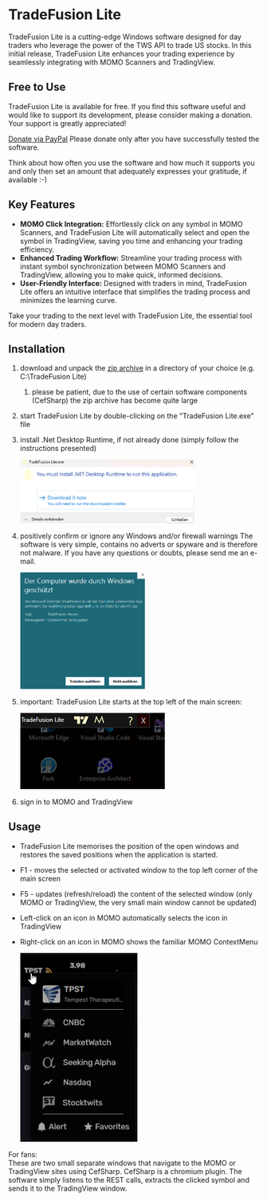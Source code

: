 # TradeFusion Lite

TradeFusion Lite is a cutting-edge Windows software designed for day traders who leverage the power of the TWS API to trade US stocks. In this initial release, TradeFusion Lite enhances your trading experience by seamlessly integrating with MOMO Scanners and TradingView.

## Free to Use

TradeFusion Lite is available for free. If you find this software useful and would like to support its development, please consider making a donation. Your support is greatly appreciated!

[Donate via PayPal](https://www.paypal.com/donate/?hosted_button_id=EPCNNB4SX99YU)
Please donate only after you have successfully tested the software. 

Think about how often you use the software and how much it supports you and only then set an amount that adequately expresses your gratitude, if available :-)

## Key Features

- **MOMO Click Integration:** Effortlessly click on any symbol in MOMO Scanners, and TradeFusion Lite will automatically select and open the symbol in TradingView, saving you time and enhancing your trading efficiency.
- **Enhanced Trading Workflow:** Streamline your trading process with instant symbol synchronization between MOMO Scanners and TradingView, allowing you to make quick, informed decisions.
- **User-Friendly Interface:** Designed with traders in mind, TradeFusion Lite offers an intuitive interface that simplifies the trading process and minimizes the learning curve.

Take your trading to the next level with TradeFusion Lite, the essential tool for modern day traders.

## Installation

1. download and unpack the [zip archive](https://github.com/NjalNilum/trade-fusion/raw/main/releases/TradeFusion%20Lite.v.0.0.1.zip?download=) in a directory of your choice (e.g. C:\TradeFusion Lite)
   1. please be patient, due to the use of certain software components (CefSharp) the zip archive has become quite large
2. start TradeFusion Lite by double-clicking on the "TradeFusion Lite.exe" file
3. install .Net Desktop Runtime, if not already done (simply follow the instructions presented) 

   <img src="assets/dotnetruntime.png" alt="drawing" width="350"/> 

1. positively confirm or ignore any Windows and/or firewall warnings The software is very simple, contains no adverts or spyware and is therefore not malware. If you have any questions or doubts, please send me an e-mail.

    <img src="assets/windowswarning.png" alt="drawing" width="250"/> 

2. important: TradeFusion Lite starts at the top left of the main screen: 

   ![Image Description](assets/mainwindow1.png)  

3. sign in to MOMO and TradingView

## Usage
* TradeFusion Lite memorises the position of the open windows and restores the saved positions when the application is started.
* F1 - moves the selected or activated window to the top left corner of the main screen
* F5 - updates (refresh/reload) the content of the selected window (only MOMO or TradingView, the very small main window cannot be updated)
* Left-click on an icon in MOMO automatically selects the icon in TradingView
* Right-click on an icon in MOMO shows the familiar MOMO ContextMenu  
  
  ![Image Description](assets/contextMenuMomo.png)

For fans:   
These are two small separate windows that navigate to the MOMO or TradingView sites using CefSharp. CefSharp is a chromium plugin. The software simply listens to the REST calls, extracts the clicked symbol and sends it to the TradingView window.
